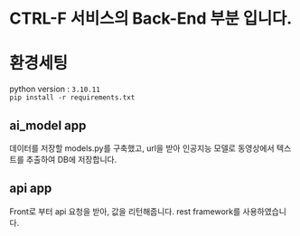 # CTRL-F 서비스의 Back-End 부분 입니다.

# 환경세팅
python version : `3.10.11`  
`pip install -r requirements.txt`

## ai_model app
데이터를 저장할 models.py를 구축했고, url을 받아 인공지능 모델로 동영상에서 텍스트를 추출하여 DB에 저장합니다.

## api app
Front로 부터 api 요청을 받아, 값을 리턴해줍니다. rest framework를 사용하였습니다.
